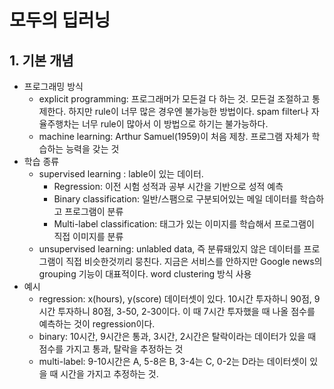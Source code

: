 # 모두의 딥러닝

## 1. 기본 개념

- 프로그래밍 방식
    + explicit programming: 프로그래머가 모든걸 다 하는 것. 모든걸 조절하고 통제한다. 하지만 rule이 너무 많은 경우엔 불가능한 방법이다. spam filter나 자율주행차는 너무 rule이 많아서 이 방법으로 하기는 불가능하다.
    + machine learning: Arthur Samuel(1959)이 처음 제창. 프로그램 자체가 학습하는 능력을 갖는 것
- 학습 종류
    + supervised learning : lable이 있는 데이터.
        * Regression: 이전 시험 성적과 공부 시간을 기반으로 성적 예측
        * Binary classification: 일반/스팸으로 구분되어있는 메일 데이터를 학습하고 프로그램이 분류
        * Multi-label classification: 태그가 있는 이미지를 학습해서 프로그램이 직접 이미지를 분류
    + unsupervised learning: unlabled data, 즉 분류돼있지 않은 데이터를 프로그램이 직접 비슷한것끼리 뭉친다. 지금은 서비스를 안하지만 Google news의 grouping 기능이 대표적이다. word clustering 방식 사용
- 예시
    + regression: x(hours), y(score) 데이터셋이 있다. 10시간 투자하니 90점, 9시간 투자하니 80점, 3-50, 2-30이다. 이 때 7시간 투자했을 때 나올 점수를 예측하는 것이 regression이다.
    + binary: 10시간, 9시간은 통과, 3시간, 2시간은 탈락이라는 데이터가 있을 때 점수를 가지고 통과, 탈락을 추정하는 것
    + multi-label: 9-10시간은 A, 5-8은 B, 3-4는 C, 0-2는 D라는 데이터셋이 있을 때 시간을 가지고 추정하는 것.
